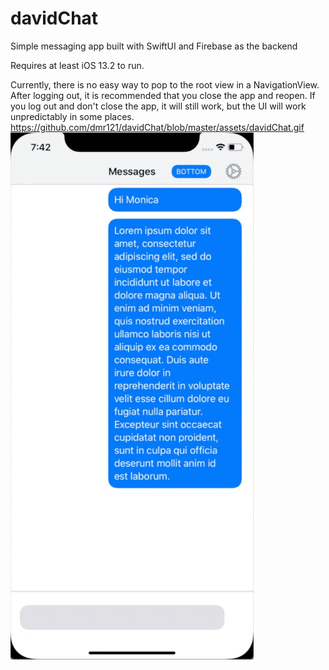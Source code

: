 # davidChat
Simple messaging app built with SwiftUI and Firebase as the backend

Requires at least iOS 13.2 to run.

Currently, there is no easy way to pop to the root view in a NavigationView. After logging out, it is recommended that you close the app and reopen. If you log out and don't close the app, it will still work, but the UI will work unpredictably in some places.
https://github.com/dmr121/davidChat/blob/master/assets/davidChat.gif
![David Chat Demo](https://github.com/dmr121/davidChat/blob/master/assets/davidChat.gif?raw=true)
